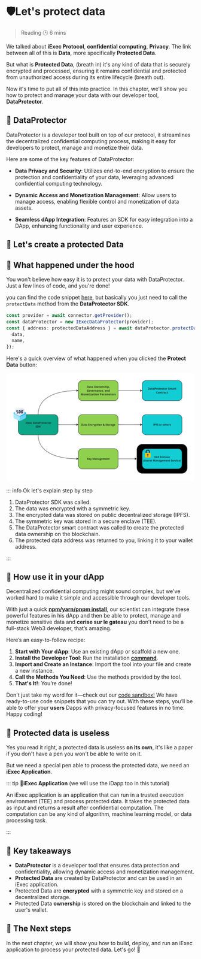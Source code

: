 <script setup>
import ProtectData from '../../components/ProtectData.vue';
</script>

# 🛡️Let's protect data

> Reading 🕒 6 mins

We talked about **iExec Protocol**, **confidential computing**, **Privacy**. The
link between all of this is **Data**, more specifically **Protected Data**.

But what is **Protected Data**, (breath in) it's any kind of data that is
securely encrypted and processed, ensuring it remains confidential and protected
from unauthorized access during its entire lifecycle (breath out).

Now it's time to put all of this into practice. In this chapter, we'll show you
how to protect and manage your data with our developer tool, **DataProtector**.

## 🧩 DataProtector

DataProtector is a developer tool built on top of our protocol, it streamlines
the decentralized confidential computing process, making it easy for developers
to protect, manage and monetize their data.

Here are some of the key features of DataProtector:

- **Data Privacy and Security**: Utilizes end-to-end encryption to ensure the
  protection and confidentiality of your data, leveraging advanced confidential
  computing technology.

- **Dynamic Access and Monetization Management**: Allow users to manage access,
  enabling flexible control and monetization of data assets.

- **Seamless dApp Integration**: Features an SDK for easy integration into a
  DApp, enhancing functionality and user experience.

## 🧩 Let's create a protected Data

<ProtectData />

## 🧩 What happened under the hood

You won't believe how easy it is to protect your data with DataProtector. Just a
few lines of code, and you're done!

you can find the code snippet
[here](https://codesandbox.io/p/github/iExecBlockchainComputing/dataprotector-sandbox/main?file=%2Fsrc%2Fmain.tsx%3A18%2C7&preventWorkspaceRedirect=true),
but basically you just need to call the `protectData` method from the
**DataProtector SDK**.

```typescript
const provider = await connector.getProvider();
const dataProtector = new IExecDataProtector(provider);
const { address: protectedDataAddress } = await dataProtector.protectData({
  data,
  name,
});
```

Here's a quick overview of what happened when you clicked the **Protect Data**
button:

![alt text](/assets/hello-world/dataprotector.png)

::: info Ok let's explain step by step

1. DataProtector SDK was called.
2. The data was encrypted with a symmetric key.
3. The encrypted data was stored on public decentralized storage (IPFS).
4. The symmetric key was stored in a secure enclave (TEE).
5. The DataProtector smart contract was called to create the protected data
   ownership on the blockchain.
6. The protected data address was returned to you, linking it to your wallet
   address.

:::

## 🧩 How use it in your dApp

Decentralized confidential computing might sound complex, but we've worked hard
to make it simple and accessible through our developer tools.

With just a quick
[**npm/yarn/pnpm install**](https://www.npmjs.com/package/@iexec/dataprotector),
our scientist can integrate these powerful features in his dApp and then be able
to protect, manage and monetize sensitive data and **cerise sur le gateau** you
don’t need to be a full-stack Web3 developer, that’s amazing.

Here’s an easy-to-follow recipe:

1. **Start with Your dApp**: Use an existing dApp or scaffold a new one.
2. **Install the Developer Tool**: Run the installation
   [**command**](https://www.npmjs.com/package/@iexec/dataprotector).
3. **Import and Create an Instance**: Import the tool into your file and create
   a new instance.
4. **Call the Methods You Need**: Use the methods provided by the tool.
5. **That's It!**: You’re done!

Don't just take my word for it—check out our
[code sandbox!](https://codesandbox.io/p/github/iExecBlockchainComputing/dataprotector-sandbox/main?file=%2Fsrc%2Fmain.tsx%3A18%2C7&preventWorkspaceRedirect=true)
We have ready-to-use code snippets that you can try out. With these steps,
you’ll be able to offer your **users** Dapps with privacy-focused features in no
time. Happy coding!

## 🧩 Protected data is useless

Yes you read it right, a protected data is useless **on its own**, it's like a
paper if you don't have a pen you won't be able to write on it.

But we need a special pen able to process the protected data, we need an **iExec
Application**.

::: tip 🚨**iExec Application** (we will use the iDapp too in this tutorial)

An iExec application is an application that can run in a trusted execution
environment (TEE) and process protected data. It takes the protected data as
input and returns a result after confidential computation. The computation can
be any kind of algorithm, machine learning model, or data processing task.

:::

## 🧩 Key takeaways

- **DataProtector** is a developer tool that ensures data protection and
  confidentiality, allowing dynamic access and monetization management.
- **Protected Data** are created by DataProtector and can be used in an iExec
  application.
- Protected Data are **encrypted** with a symmetric key and stored on a
  decentralized storage.
- Protected Data **ownership** is stored on the blockchain and linked to the
  user's wallet.

## 💫 The Next steps

In the next chapter, we will show you how to build, deploy, and run an iExec
application to process your protected data. Let's go! 🚀
